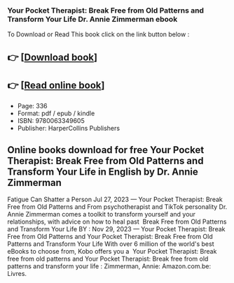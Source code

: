 ### Your Pocket Therapist: Break Free from Old Patterns and Transform Your Life Dr. Annie Zimmerman ebook

To Download or Read This book click on the link button below :

## 👉  [**[Download book](http://get-pdfs.com/download.php?group=book&from=github.com&id=695639&lnk=1079 "Download book")**]

## 👉  [**[Read online book](http://get-pdfs.com/download.php?group=book&from=github.com&id=695639&lnk=1079 "Read online book")**]


* Page: 336
* Format: pdf / epub / kindle
* ISBN: 9780063349605
* Publisher: HarperCollins Publishers



## Online books download for free Your Pocket Therapist: Break Free from Old Patterns and Transform Your Life in English by Dr. Annie Zimmerman



 Fatigue Can Shatter a Person Jul 27, 2023 —
 Your Pocket Therapist: Break Free from Old Patterns and From psychotherapist and TikTok personality Dr. Annie Zimmerman comes a toolkit to transform yourself and your relationships, with advice on how to heal past 
 Break Free from Old Patterns and Transform Your Life BY : Nov 29, 2023 —
 Your Pocket Therapist: Break Free from Old Patterns and Your Pocket Therapist: Break Free from Old Patterns and Transform Your Life With over 6 million of the world&#039;s best eBooks to choose from, Kobo offers you a 
 Your Pocket Therapist: Break free from old patterns and Your Pocket Therapist: Break free from old patterns and transform your life : Zimmerman, Annie: Amazon.com.be: Livres.





